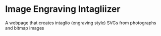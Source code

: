 # Image Engraving Intagliizer
 A webpage that creates intaglio (engraving style) SVGs from photographs and bitmap images
